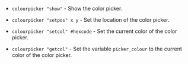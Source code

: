 
- `colourpicker "show"` - Show the color picker.

- `colourpicker "setpos" x y` - Set the location of the color picker.

- `colourpicker "setcol" #hexcode` - Set the current color of the color picker.

- `colourpicker "getcol"` - Set the variable `picker_colour` to the current color of the color picker.
